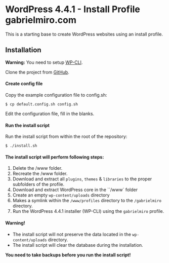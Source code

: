 # WordPress 4.4.1 - Install Profile gabrielmiro.com

This is a starting base to create WordPress websites using an install profile.

## Installation

**Warning:**
You need to setup [WP-CLI](http://wp-cli.org/#install).

Clone the project from [GitHub](https://github.com/gmthegreat/gabimiro.com).

#### Create config file

Copy the example configuration file to config.sh:

	$ cp default.config.sh config.sh

Edit the configuration file, fill in the blanks.


#### Run the install script

Run the install script from within the root of the repository:

	$ ./install.sh


#### The install script will perform following steps:

1. Delete the /www folder.
2. Recreate the /www folder.
3. Download and extract all `plugins`, `themes` & `libraries` to the proper
   subfolders of the profile.
4. Download and extract WordPress core in the ``/www` folder
5. Create an empty `wp-content/uploads` directory
6. Makes a symlink within the `/www/profiles` directory to the `/gabrielmiro`
   directory.
7. Run the WordPress 4.4.1 installer (WP-CLI) using the `gabrielmiro` profile.

#### Warning!

* The install script will not preserve the data located in the
  `wp-content/uploads` directory.
* The install script will clear the database during the installation.

**You need to take backups before you run the install script!**
